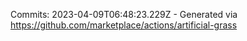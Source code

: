 Commits: 2023-04-09T06:48:23.229Z - Generated via https://github.com/marketplace/actions/artificial-grass
<br>
